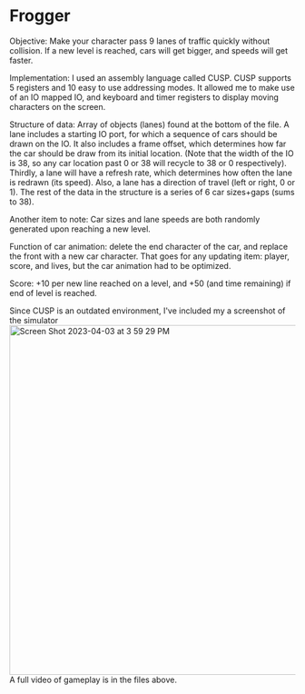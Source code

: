 # Frogger
Objective: Make your character pass 9 lanes of traffic quickly without collision.
           If a new level is reached, cars will get bigger, and speeds will get faster.


Implementation: I used an assembly language called CUSP. CUSP supports 5 registers and 10 easy to use addressing modes. 
It allowed me to make use of an IO mapped IO, and keyboard and timer registers to display moving characters on the screen.

Structure of data: Array of objects (lanes) found at the bottom of the file.
  A lane includes a starting IO port, for which a sequence of cars should be drawn on the IO.
  It also includes a frame offset, which determines how far the car should be draw from its initial location.
    (Note that the width of the IO is 38, so any car location past 0 or 38 will recycle to 38 or 0 respectively).
  Thirdly, a lane will have a refresh rate, which determines how often the lane is redrawn (its speed).
  Also, a lane has a direction of travel (left or right, 0 or 1).
  The rest of the data in the structure is a series of 6 car sizes+gaps (sums to 38).
  
Another item to note: Car sizes and lane speeds are both randomly generated upon reaching a new level.
 
Function of car animation: delete the end character of the car, and replace the front with a new car character.
That goes for any updating item: player, score, and lives, but the car animation had to be optimized.

Score: +10 per new line reached on a level, and +50 (and time remaining) if end of level is reached.

Since CUSP is an outdated environment, I've included my a screenshot of the simulator
<img width="616" alt="Screen Shot 2023-04-03 at 3 59 29 PM" src="https://user-images.githubusercontent.com/121517830/229644649-1709121f-a32e-4e03-82f3-8960834411b2.png"><br />
A full video of gameplay is in the files above.
